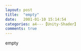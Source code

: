 ```yaml
---
layout: post
title:  "empty"
date:   2001-01-10 15:14:54
categories: a4---【Unity-Shader】
comments: true
---
```

empty
